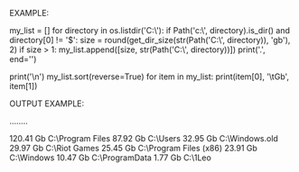 EXAMPLE:

my_list = []
for directory in os.listdir('C:\\'):
    if Path('c:\\', directory).is_dir() and directory[0] != '$':
        size = round(get_dir_size(str(Path('C:\\', directory)), 'gb'), 2)
        if size > 1:
            my_list.append([size, str(Path('C:\\', directory))])
            print('.', end='')

print('\n')
my_list.sort(reverse=True)
for item in my_list:
    print(item[0], '\tGb', item[1])




OUTPUT EXAMPLE:

........

120.41 	Gb C:\Program Files
87.92 	Gb C:\Users
32.95 	Gb C:\Windows.old
29.97 	Gb C:\Riot Games
25.45 	Gb C:\Program Files (x86)
23.91 	Gb C:\Windows
10.47 	Gb C:\ProgramData
1.77 	Gb C:\1Leo